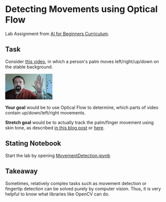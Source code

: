 # Detecting Movements using Optical Flow

Lab Assignment from [AI for Beginners Curriculum](https://aka.ms/ai-beginners).

## Task

Consider [this video](palm-movement.mp4), in which a person's palm moves left/right/up/down on the stable background.

<img src="../images/palm-movement.png" width="30%" alt="Palm Movement Frame"/>

**Your goal** would be to use Optical Flow to determine, which parts of video contain up/down/left/right movements. 

**Stretch goal** would be to actually track the palm/finger movement using skin tone, as described [in this blog post](https://dev.to/amarlearning/finger-detection-and-tracking-using-opencv-and-python-586m) or [here](http://www.benmeline.com/finger-tracking-with-opencv-and-python/).


## Stating Notebook

Start the lab by opening [MovementDetection.ipynb](MovementDetection.ipynb)

## Takeaway

Sometimes, relatively complex tasks such as movement detection or fingertip detection can be solved purely by computer vision. Thus, it is very helpful to know what libraries like OpenCV can do.
